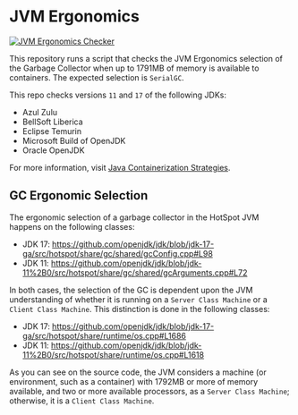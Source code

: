 # JVM Ergonomics

[![JVM Ergonomics Checker](https://github.com/brunoborges/jvm-ergonomics/actions/workflows/build.yml/badge.svg)](https://github.com/brunoborges/jvm-ergonomics/actions/workflows/build.yml)

This repository runs a script that checks the JVM Ergonomics selection of the Garbage Collector when up to 1791MB of memory is available to containers. The expected selection is `SerialGC`.

This repo checks versions `11` and `17` of the following JDKs:

- Azul Zulu
- BellSoft Liberica
- Eclipse Temurin
- Microsoft Build of OpenJDK
- Oracle OpenJDK

For more information, visit [Java Containerization Strategies](https://docs.microsoft.com/en-us/azure/developer/java/containers/).

## GC Ergonomic Selection

The ergonomic selection of a garbage collector in the HotSpot JVM happens on the following classes:

- JDK 17: https://github.com/openjdk/jdk/blob/jdk-17-ga/src/hotspot/share/gc/shared/gcConfig.cpp#L98
- JDK 11: https://github.com/openjdk/jdk/blob/jdk-11%2B0/src/hotspot/share/gc/shared/gcArguments.cpp#L72

In both cases, the selection of the GC is dependent upon the JVM understanding of whether it is running on a `Server Class Machine` or a `Client Class Machine`. This distinction is done in the following classes:

- JDK 17: https://github.com/openjdk/jdk/blob/jdk-17-ga/src/hotspot/share/runtime/os.cpp#L1686
- JDK 11: https://github.com/openjdk/jdk/blob/jdk-11%2B0/src/hotspot/share/runtime/os.cpp#L1618

As you can see on the source code, the JVM considers a machine (or environment, such as a container) with 1792MB or more of memory available, and two or more available processors, as a `Server Class Machine`; otherwise, it is a `Client Class Machine`.
